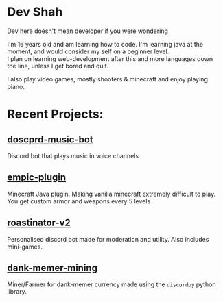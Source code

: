 # Dev Shah
Dev here doesn't mean developer if you were wondering

I'm 16 years old and am learning how to code. I'm learning java at the moment, and would consider my self on a beginner level. </br>
I plan on learning web-development after this and more languages down the line, unless I get bored and quit.

I also play video games, mostly shooters & minecraft and enjoy playing piano.

<!--<img src="https://github-readme-stats.vercel.app/api?username=dev-shah-2204&&show_icons=true&title_color=3d3d3d&icon_color=3d3d3d&text_color=3d3d3d&bg_color=ffffff">-->

# Recent Projects:
## [doscprd-music-bot](https://github.com/dev-shah-2204/discord-music-bot)</br>
Discord bot that plays music in voice channels

## [empic-plugin](https://github.com/dev-shah-2204/empic-plugin)</br>
Minecraft Java plugin. Making vanilla minecraft extremely difficult to play. You get custom armor and weapons every 5 levels

## [roastinator-v2](https://github.com/dev-shah-2204/roastinator-v2)</br>
Personalised discord bot made for moderation and utility. Also includes mini-games.</br>

## [dank-memer-mining](https://github.com/dev-shah-2204/dank-memer-mining)</br>
Miner/Farmer for dank-memer currency made using the `discordpy` python library.
